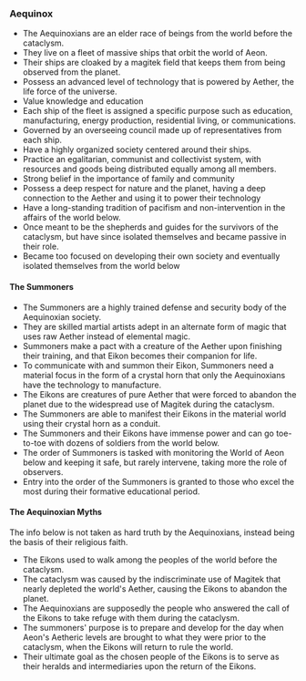 ### Aequinox

- The Aequinoxians are an elder race of beings from the world before the cataclysm.
- They live on a fleet of massive ships that orbit the world of Aeon.
- Their ships are cloaked by a magitek field that keeps them from being observed from the planet.
- Possess an advanced level of technology that is powered by Aether, the life force of the universe.
- Value knowledge and education
- Each ship of the fleet is assigned a specific purpose such as education, manufacturing, energy production, residential living, or communications.
- Governed by an overseeing council made up of representatives from each ship.
- Have a highly organized society centered around their ships.
- Practice an egalitarian, communist and collectivist system, with resources and goods being distributed equally among all members.
- Strong belief in the importance of family and community
- Possess a deep respect for nature and the planet, having a deep connection to the Aether and using it to power their technology
- Have a long-standing tradition of pacifism and non-intervention in the affairs of the world below.
- Once meant to be the shepherds and guides for the survivors of the cataclysm, but have since isolated themselves and became passive in their role.
- Became too focused on developing their own society and eventually isolated themselves from the world below

#### The Summoners

- The Summoners are a highly trained defense and security body of the Aequinoxian society.
- They are skilled martial artists adept in an alternate form of magic that uses raw Aether instead of elemental magic.
- Summoners make a pact with a creature of the Aether upon finishing their training, and that Eikon becomes their companion for life.
- To communicate with and summon their Eikon, Summoners need a material focus in the form of a crystal horn that only the Aequinoxians have the technology to manufacture.
- The Eikons are creatures of pure Aether that were forced to abandon the planet due to the widespread use of Magitek during the cataclysm.
- The Summoners are able to manifest their Eikons in the material world using their crystal horn as a conduit.
- The Summoners and their Eikons have immense power and can go toe-to-toe with dozens of soldiers from the world below.
- The order of Summoners is tasked with monitoring the World of Aeon below and keeping it safe, but rarely intervene, taking more the role of observers.
- Entry into the order of the Summoners is granted to those who excel the most during their formative educational period.

#### The Aequinoxian Myths

The info below is not taken as hard truth by the Aequinoxians, instead being the basis of their religious faith.

- The Eikons used to walk among the peoples of the world before the cataclysm.
- The cataclysm was caused by the indiscriminate use of Magitek that nearly depleted the world's Aether, causing the Eikons to abandon the planet.
- The Aequinoxians are supposedly the people who answered the call of the Eikons to take refuge with them during the cataclysm.
- The summoners' purpose is to prepare and develop for the day when Aeon's Aetheric levels are brought to what they were prior to the cataclysm, when the Eikons will return to rule the world.
- Their ultimate goal as the chosen people of the Eikons is to serve as their heralds and intermediaries upon the return of the Eikons.